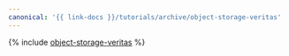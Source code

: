 ```yaml
---
canonical: '{{ link-docs }}/tutorials/archive/object-storage-veritas'
---
```


{% include [object-storage-veritas](../../_tutorials/archive/object-storage-veritas.md) %}
